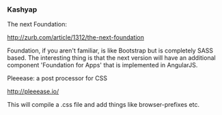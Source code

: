 ### Kashyap

The next Foundation:

http://zurb.com/article/1312/the-next-foundation

Foundation, if you aren't familiar, is like Bootstrap but is completely
SASS based. The interesting thing is that the next version will have an
additional component 'Foundation for Apps' that is implemented in
AngularJS.


Pleeease: a post processor for CSS

http://pleeease.io/

This will compile a .css file and add things like browser-prefixes etc.
